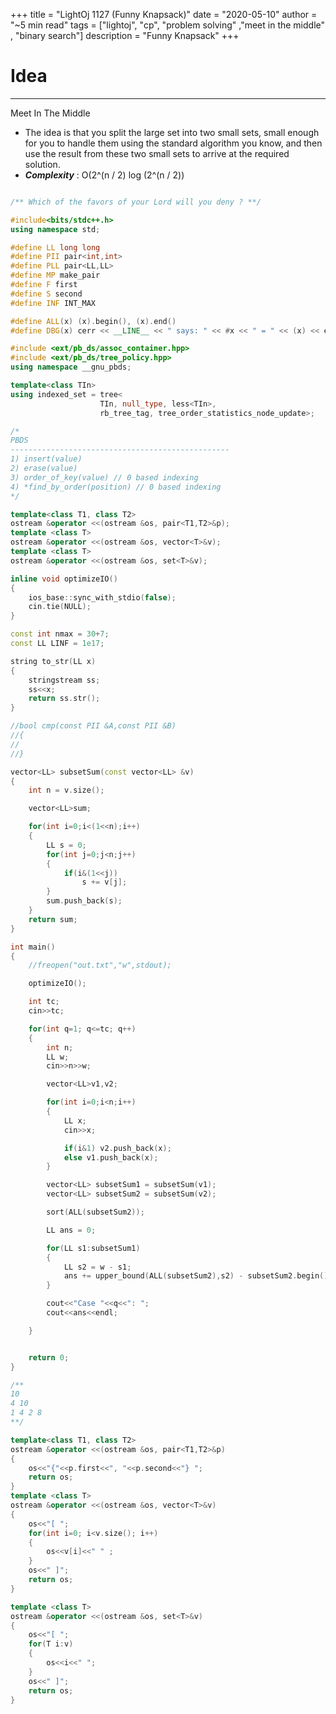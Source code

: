 +++
title = "LightOj 1127 (Funny Knapsack)"
date = "2020-05-10"
author = "~5 min read"
tags = ["lightoj", "cp", "problem solving" ,"meet in the middle" , "binary search"]
description = "Funny Knapsack"
+++

# Idea
---
Meet In The Middle
- The idea is that you split the large set into two small sets, small enough for you to handle them using the standard algorithm you know,
and then use the result from these two small sets to arrive at the required solution.
- ***Complexity*** : O(2^(n / 2) log (2^(n / 2))


```cpp

/** Which of the favors of your Lord will you deny ? **/

#include<bits/stdc++.h>
using namespace std;

#define LL long long
#define PII pair<int,int>
#define PLL pair<LL,LL>
#define MP make_pair
#define F first
#define S second
#define INF INT_MAX

#define ALL(x) (x).begin(), (x).end()
#define DBG(x) cerr << __LINE__ << " says: " << #x << " = " << (x) << endl

#include <ext/pb_ds/assoc_container.hpp>
#include <ext/pb_ds/tree_policy.hpp>
using namespace __gnu_pbds;

template<class TIn>
using indexed_set = tree<
                    TIn, null_type, less<TIn>,
                    rb_tree_tag, tree_order_statistics_node_update>;

/*
PBDS
-------------------------------------------------
1) insert(value)
2) erase(value)
3) order_of_key(value) // 0 based indexing
4) *find_by_order(position) // 0 based indexing
*/

template<class T1, class T2>
ostream &operator <<(ostream &os, pair<T1,T2>&p);
template <class T>
ostream &operator <<(ostream &os, vector<T>&v);
template <class T>
ostream &operator <<(ostream &os, set<T>&v);

inline void optimizeIO()
{
    ios_base::sync_with_stdio(false);
    cin.tie(NULL);
}

const int nmax = 30+7;
const LL LINF = 1e17;

string to_str(LL x)
{
    stringstream ss;
    ss<<x;
    return ss.str();
}

//bool cmp(const PII &A,const PII &B)
//{
//
//}

vector<LL> subsetSum(const vector<LL> &v)
{
    int n = v.size();

    vector<LL>sum;

    for(int i=0;i<(1<<n);i++)
    {
        LL s = 0;
        for(int j=0;j<n;j++)
        {
            if(i&(1<<j))
                s += v[j];
        }
        sum.push_back(s);
    }
    return sum;
}

int main()
{
    //freopen("out.txt","w",stdout);

    optimizeIO();

    int tc;
    cin>>tc;

    for(int q=1; q<=tc; q++)
    {
        int n;
        LL w;
        cin>>n>>w;

        vector<LL>v1,v2;

        for(int i=0;i<n;i++)
        {
            LL x;
            cin>>x;

            if(i&1) v2.push_back(x);
            else v1.push_back(x);
        }

        vector<LL> subsetSum1 = subsetSum(v1);
        vector<LL> subsetSum2 = subsetSum(v2);

        sort(ALL(subsetSum2));

        LL ans = 0;

        for(LL s1:subsetSum1)
        {
            LL s2 = w - s1;
            ans += upper_bound(ALL(subsetSum2),s2) - subsetSum2.begin();
        }

        cout<<"Case "<<q<<": ";
        cout<<ans<<endl;

    }


    return 0;
}

/**
10
4 10
1 4 2 8
**/

template<class T1, class T2>
ostream &operator <<(ostream &os, pair<T1,T2>&p)
{
    os<<"{"<<p.first<<", "<<p.second<<"} ";
    return os;
}
template <class T>
ostream &operator <<(ostream &os, vector<T>&v)
{
    os<<"[ ";
    for(int i=0; i<v.size(); i++)
    {
        os<<v[i]<<" " ;
    }
    os<<" ]";
    return os;
}

template <class T>
ostream &operator <<(ostream &os, set<T>&v)
{
    os<<"[ ";
    for(T i:v)
    {
        os<<i<<" ";
    }
    os<<" ]";
    return os;
}

```